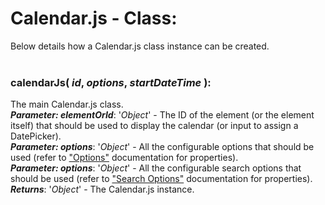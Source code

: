 # Calendar.js - Class:

Below details how a Calendar.js class instance can be created.
<br>
<br>

### **calendarJs( *id*, *options*, *startDateTime* )**:
The main Calendar.js class.
<br>
***Parameter: elementOrId***: '*Object*' - The ID of the element (or the element itself) that should be used to display the calendar (or input to assign a DatePicker).
<br>
***Parameter: options***: '*Object*' - All the configurable options that should be used (refer to ["Options"](OPTIONS.md) documentation for properties).
<br>
***Parameter: options***: '*Object*' - All the configurable search options that should be used (refer to ["Search Options"](SEARCH_OPTIONS.md) documentation for properties).
<br>
***Returns***: '*Object*' - The Calendar.js instance.